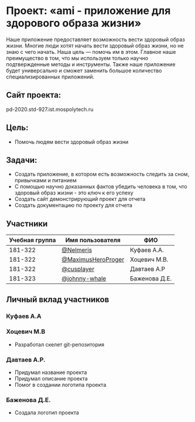 # Проект: «ami - приложение для здорового образа жизни»

Наше приложение предоставляет возможность вести здоровый образ жизни. Многие люди хотят начать вести здоровый образ жизни, но не знаю с чего начать. Наша цель — помочь им в этом. Главное наше преимущество в том, что мы используем только научно подтвержденные методы и инструменты. Также наше приложение будет универсально и сможет заменить большое количество специализированных приложений.

## Сайт проекта:

pd-2020.std-927.ist.mospolytech.ru

## Цель:
- Помочь людям вести здоровый образ жизни

## Задачи:
- Создать приложение, в котором есть возможность следить за сном, привычками и питанием
- С помощью научно доказанных фактов убедить человека в том, что здоровый образ жизни - это ключ к его успеху
- Создать сайт демонстрирующий проект для отчета
- Создать документацию по проекту для отчета

## Участники

| Учебная группа | Имя пользователя  | ФИО                      |
|----------------|-------------------|--------------------------|
| 181-322        | [@Nelmeris](https://github.com/Nelmeris)         | Куфаев А.А.              |
| 181-322        | [@MaximusHeroProger](https://github.com/MaximusHeroProger)| Хоцевич М.В.             |
| 181-322        | [@cusplayer](https://github.com/cusplayer)        | Давтаев А.Р              |
| 181-323        | [@johnny-whale](https://github.com/johnny-whale)     | Баженова Д.Е.            |

## Личный вклад участников

### Куфаев А.А

### Хоцевич М.В
- Разработал скелет git-репозитория
### Давтаев А.Р.
- Придумал название проекта
- Придумал описание проекта
- Помог в создании логотипа проекта
### Баженова Д.Е.
- Создала логотип проекта
